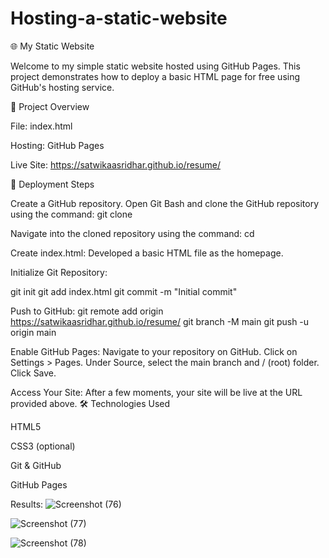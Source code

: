 # Hosting-a-static-website
🌐 My Static Website

Welcome to my simple static website hosted using GitHub Pages. This project demonstrates how to deploy a basic HTML page for free using GitHub's hosting service.

📄 Project Overview

File: index.html

Hosting: GitHub Pages

Live Site: https://satwikaasridhar.github.io/resume/

🚀 Deployment Steps

Create a GitHub repository. Open Git Bash and clone the GitHub repository using the command: git clone

Navigate into the cloned repository using the command: cd

Create index.html: Developed a basic HTML file as the homepage.

Initialize Git Repository:

git init git add index.html git commit -m "Initial commit"

Push to GitHub:
git remote add origin https://satwikaasridhar.github.io/resume/ git branch -M main git push -u origin main

Enable GitHub Pages:
Navigate to your repository on GitHub. Click on Settings > Pages. Under Source, select the main branch and / (root) folder. Click Save.

Access Your Site: After a few moments, your site will be live at the URL provided above.
🛠 Technologies Used

HTML5

CSS3 (optional)

Git & GitHub

GitHub Pages

Results:
![Screenshot (76)](https://github.com/user-attachments/assets/b5f7fb17-ef37-45fc-bf22-0b6c6f7df3c6)

![Screenshot (77)](https://github.com/user-attachments/assets/36162b89-daa4-416d-85d7-189858497461)

![Screenshot (78)](https://github.com/user-attachments/assets/4a13d00a-6045-47e2-b280-b0cbb15232fd)



